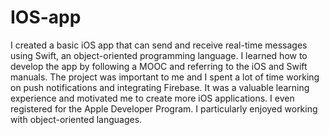 # IOS-app
I created a basic iOS app that can send and receive real-time messages using Swift, an object-oriented programming language. I learned how to develop the app by following a MOOC and referring to the iOS and Swift manuals. The project was important to me and I spent a lot of time working on push notifications and integrating Firebase. It was a valuable learning experience and motivated me to create more iOS applications. I even registered for the Apple Developer Program. I particularly enjoyed working with object-oriented languages.
